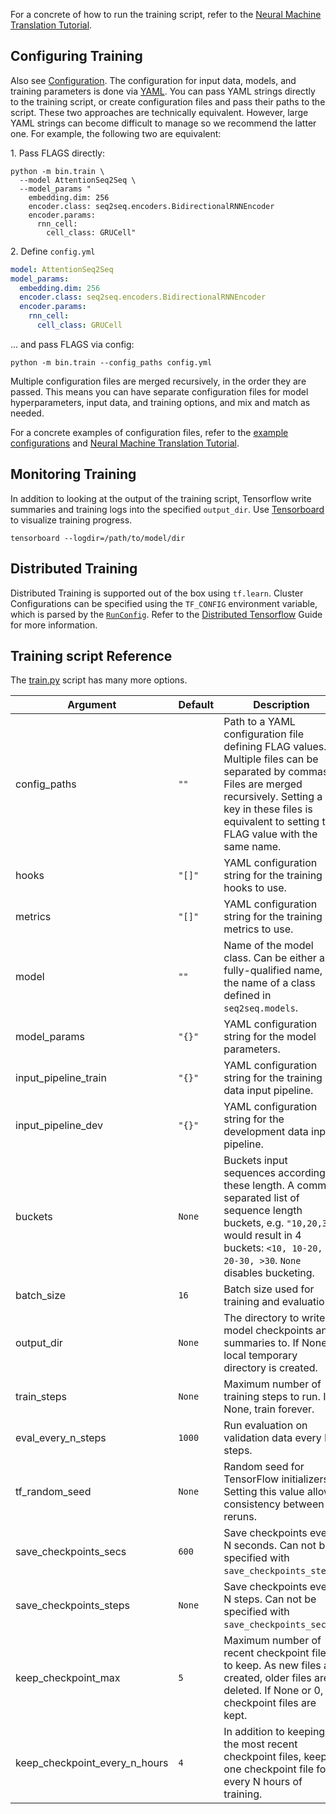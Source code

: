 For a concrete of how to run the training script, refer to the [Neural Machine Translation Tutorial](nmt/).

## Configuring Training

Also see [Configuration](concepts/#configuration). The configuration for input data, models, and training parameters is done via [YAML](https://en.wikipedia.org/wiki/YAML). You can pass YAML strings directly to the training script, or create configuration files and pass their paths to the script. These two approaches are technically equivalent. However, large YAML strings can become difficult to manage so we recommend the latter one. For example, the following two are equivalent:

1\. Pass FLAGS directly:

```shell
python -m bin.train \
  --model AttentionSeq2Seq \
  --model_params "
    embedding.dim: 256
    encoder.class: seq2seq.encoders.BidirectionalRNNEncoder
    encoder.params:
      rnn_cell:
        cell_class: GRUCell"
```


2\. Define `config.yml`

```yaml
model: AttentionSeq2Seq
model_params:
  embedding.dim: 256
  encoder.class: seq2seq.encoders.BidirectionalRNNEncoder
  encoder.params:
    rnn_cell:
      cell_class: GRUCell
```

... and pass FLAGS via config:

```shell
python -m bin.train --config_paths config.yml
```


Multiple configuration files are merged recursively, in the order they are passed. This means you can have separate configuration files for model hyperparameters, input data, and training options, and mix and match as needed.

For a concrete examples of configuration files, refer to the [example configurations](https://github.com/google/seq2seq/tree/master/example_configs) and [Neural Machine Translation Tutorial](NMT/).


## Monitoring Training

In addition to looking at the output of the training script, Tensorflow write summaries and training logs into the specified `output_dir`. Use [Tensorboard](https://www.tensorflow.org/how_tos/summaries_and_tensorboard/) to visualize training progress.

```shell
tensorboard --logdir=/path/to/model/dir
```

## Distributed Training

Distributed Training is supported out of the box using `tf.learn`. Cluster Configurations can be specified using the `TF_CONFIG` environment variable, which is parsed by the [`RunConfig`](https://github.com/tensorflow/tensorflow/blob/master/tensorflow/contrib/learn/python/learn/estimators/run_config.py). Refer to the [Distributed Tensorflow](https://www.tensorflow.org/how_tos/distributed/) Guide for more information.


## Training script Reference

The [train.py](https://github.com/google/seq2seq/blob/master/bin/train.py) script has many more options.

| Argument | Default | Description |
| --- | --- | --- |
| config_paths | `""` | Path to a YAML configuration file defining FLAG values. Multiple files can be separated by commas. Files are merged recursively. Setting a key in these files is equivalent to setting the FLAG value with the same name. |
| hooks | `"[]"` | YAML configuration string for the training hooks to use. |
| metrics | `"[]"` | YAML configuration string for the training metrics to use. |
| model | `""` | Name of the model class. Can be either a fully-qualified name, or the name of a class defined in `seq2seq.models`. |
| model_params | `"{}"` | YAML configuration string for the model parameters. |
| input_pipeline_train | `"{}"` | YAML configuration string for the training data input pipeline. |
| input_pipeline_dev | `"{}"` | YAML configuration string for the development data input pipeline. |
| buckets | `None` | Buckets input sequences according to these length. A comma-separated list of sequence length buckets, e.g. `"10,20,30"` would result in 4 buckets: `<10, 10-20, 20-30, >30`. `None` disables bucketing. |
| batch_size | `16` | Batch size used for training and evaluation. |
| output_dir | `None` | The directory to write model checkpoints and summaries to. If None, a local temporary directory is created. |
| train_steps | `None` | Maximum number of training steps to run. If None, train forever. |
| eval_every_n_steps | `1000` | Run evaluation on validation data every N steps. |
| tf_random_seed | `None` | Random seed for TensorFlow initializers. Setting this value allows consistency between reruns. |
| save_checkpoints_secs | `600` | Save checkpoints every N seconds. Can not be specified with `save_checkpoints_steps`. |
| save_checkpoints_steps | `None` | Save checkpoints every N steps. Can not be specified with `save_checkpoints_secs`. |
| keep_checkpoint_max | `5` | Maximum number of recent checkpoint files to keep. As new files are created, older files are deleted. If None or 0, all checkpoint files are kept. |
| keep_checkpoint_every_n_hours | `4` | In addition to keeping the most recent checkpoint files, keep one checkpoint file for every N hours of training. |

